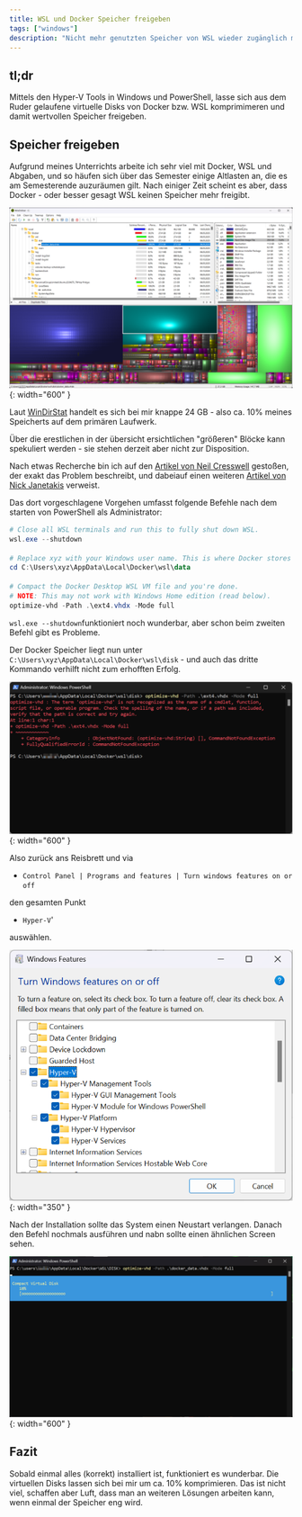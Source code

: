 ```yaml
---
title: WSL und Docker Speicher freigeben
tags: ["windows"]
description: "Nicht mehr genutzten Speicher von WSL wieder zugänglich machen" 
---
```


## tl;dr

Mittels den Hyper-V Tools in Windows und PowerShell, lasse sich aus dem Ruder gelaufene virtuelle Disks von Docker bzw. WSL komprimimeren und damit wertvollen Speicher freigeben.

## Speicher freigeben

Aufgrund meines Unterrichts arbeite ich sehr viel mit Docker, WSL und Abgaben, und so häufen sich über das Semester einige Altlasten an, die es am Semesterende auzuräumen gilt. Nach einiger Zeit scheint es aber, dass Docker - oder besser gesagt WSL keinen Speicher mehr freigibt. 

![WindDirStat Fenster](../assets/img/2025-05-11_windirstat.png){: width="600" }

Laut [WinDirStat](https://windirstat.net/) handelt es sich bei mir knappe 24 GB - also ca. 10% meines Speicherts auf dem primären Laufwerk. 

Über die erestlichen in der übersicht ersichtlichen "größeren" Blöcke kann spekuliert werden - sie stehen derzeit aber nicht zur Disposition.

Nach etwas Recherche bin ich auf den [Artikel von Neil Cresswell](https://www.portainer.io/blog/reclaim-disk-space-by-compacting-the-docker-desktop-wsl-disk-image) gestoßen, der exakt das Problem beschreibt, und dabeiauf einen weiteren [Artikel von Nick Janetakis](https://nickjanetakis.com/blog/reclaiming-tons-of-diskspace-by-compacting-your-docker-desktop-wsl-2-vm) verweist. 

Das dort vorgeschlagene Vorgehen umfasst folgende Befehle nach dem starten von PowerShell als Administrator: 

```powershell
# Close all WSL terminals and run this to fully shut down WSL.
wsl.exe --shutdown

# Replace xyz with your Windows user name. This is where Docker stores its VM file.
cd C:\Users\xyz\AppData\Local\Docker\wsl\data

# Compact the Docker Desktop WSL VM file and you're done.
# NOTE: This may not work with Windows Home edition (read below).
optimize-vhd -Path .\ext4.vhdx -Mode full
```

`wsl.exe --shutdown`funktioniert noch wunderbar, aber schon beim zweiten Befehl gibt es Probleme. 

Der Docker Speicher liegt nun unter `C:\Users\xyz\AppData\Local\Docker\wsl\disk` - und auch das dritte Kommando verhilft nicht zum erhofften Erfolg. 

![Windows PowerShell Konsole](../assets/img/2025-05-11_optimize-vhd-fail.png){: width="600" }

Also zurück ans Reisbrett und via 

- `Control Panel | Programs and features | Turn windows features on or off` 

den gesamten Punkt

- `Hyper-V`'

auswählen.

![Windows Features Dialog](../assets/img/2025-05-11_hyper-v-module.png){: width="350" }

Nach der Installation sollte das System einen Neustart verlangen.
Danach den Befehl nochmals ausführen und nabn sollte einen ähnlichen Screen sehen. 

![Windows PowerShell Konsole](../assets/img/2025-05-11_compact.png){: width="600" }

## Fazit 

Sobald einmal alles (korrekt) installiert ist, funktioniert es wunderbar. Die virtuellen Disks lassen sich bei mir um ca. 10% komprimieren. Das ist nicht viel, schaffen aber Luft, dass man an weiteren Lösungen arbeiten kann, wenn einmal der Speicher eng wird.